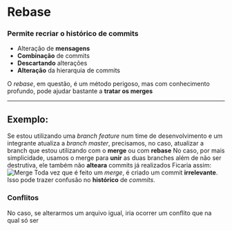 # Rebase
### Permite recriar o histórico de commits
- Alteração de **mensagens**
- **Combinação** de commits
- **Descartando** alterações
- **Alteração** da hierarquia de commits

O *rebase*, em questão, é um método perigoso, mas com conhecimento profundo, pode ajudar bastante a **tratar os merges**

--- 
## Exemplo:
Se estou utilizando uma *branch feature* num time de desenvolvimento e um integrante atualiza a *branch master*, precisamos, no caso, atualizar a branch que estou utilizando com o **merge** ou com **rebase**
No caso, por mais simplicidade, usamos o merge para **unir** as duas branches além de não ser destrutiva, ele também não **alteara** commits já realizados
Ficaria assim:
![Merge](https://static.concrete.com.br/uploads/2017/08/image5-768x515.png)
Toda vez que é feito um *merge*, é criado um commit **irrelevante**. Isso pode trazer confusão no **histórico** de *commits*.

### Conflitos
No caso, se alterarmos um arquivo igual, iria ocorrer um conflito que na qual só ser
<!--stackedit_data:
eyJoaXN0b3J5IjpbMTg5NjEyNTIzOCwzNzY3NTcyMDAsMTk3Mj
k3NTkxMSwxNjU1NTA5MTcxXX0=
-->